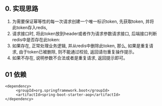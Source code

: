 ## 0. 实现思路

1.  为需要保证幂等性的每一次请求创建一个唯一标识token, 先获取token, 并将此token存入redis,
2.  请求接口时, 将此token放到header或者作为请求参数请求接口, 后端接口判断redis中是否存在此token:
3.  如果存在, 正常处理业务逻辑, 并从redis中删除此token, 那么, 如果是重复请求, 由于token已被删除, 则不能通过校验, 返回请勿重复操作提示。
4.  如果不存在, 说明参数不合法或者是重复请求, 返回提示即可。

## 01 依赖

```
<dependency>
     <groupId>org.springframework.boot</groupId>
     <artifactId>spring-boot-starter-aop</artifactId>
</dependency>
```